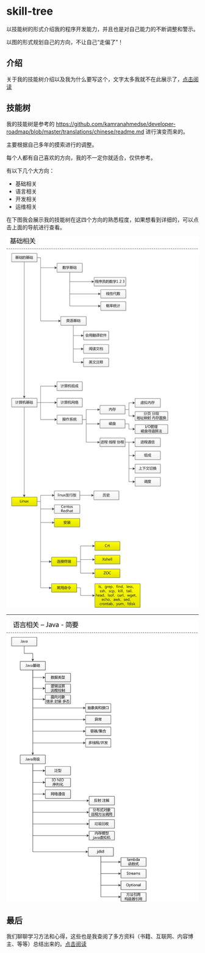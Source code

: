 # skill-tree

以技能树的形式介绍我的程序开发能力，并且也是对自己能力的不断调整和警示。

以图的形式规划自己的方向，不让自己“走偏了”！

## 介绍

关于我的技能树介绍以及我为什么要写这个，文字太多我就不在此展示了，[点击阅读](./介绍/README.md)

## 技能树

我的技能树是参考的 https://github.com/kamranahmedse/developer-roadmap/blob/master/translations/chinese/readme.md 进行演变而来的。

主要根据自己多年的摸索进行的调整。

每个人都有自己喜欢的方向，我的不一定你就适合，仅供参考。

有以下几个大方向：

- 基础相关
- 语言相关
- 开发相关
- 运维相关

在下图我会展示我的技能树在这四个方向的熟悉程度，如果想看到详细的，可以点击上面的导航进行查看。

![](./_v_images/基础相关v1.0.jpg)

---

![](_v_images/语言相关-java-v1.0.jpg)


## 最后

我们聊聊学习方法和心得，这些也是我查阅了多方资料（书籍、互联网、内容博主、等等）总结出来的。[点击阅读](./学习方法/README.md)





